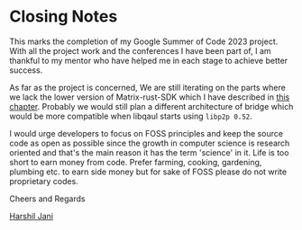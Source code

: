 # Closing Notes

This marks the completion of my Google Summer of Code 2023 project. With all the project work and the conferences I have been part of, I am thankful to my mentor who have helped me in each stage to achieve better success.


As far as the project is concerned, We are still iterating on the parts where we lack the lower version of Matrix-rust-SDK which I have described in [this chapter](https://harshil-jani.github.io/GSoC-Book-2.0/chapter_3.html#dependencies-conflicts). Probably we would still plan a different architecture of bridge which would be more compatible when libqaul starts using `libp2p 0.52`.

I would urge developers to focus on FOSS principles and keep the source code as open as possible since the growth in computer science is research oriented and that's the main reason it has the term 'science' in it. Life is too short to earn money from code. Prefer farming, cooking, gardening, plumbing etc. to earn side money but for sake of FOSS please do not write proprietary codes.

Cheers and Regards

[Harshil Jani](https://harshil.prose.sh/)
